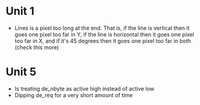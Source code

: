 # Unit 1
- Lines is a pixel too long at the end. That is, if the line is vertical then it goes one pixel too far in Y, if the line is horizontal then it goes one pixel too far in X, and if it's 45 degrees then it goes one pixel too far in both (check this more)


# Unit 5
- Is treating de_nbyte as active high instead of active low
- Dipping de_req for a very short amount of time